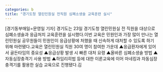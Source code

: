 ```yaml
---
categories: b
title: "경기도청 열린민원실 전직원 심폐소생술 교육훈련 실시"
---
```

[경기동부매일=문영일 기자] 경기도는 23일 경기도청 열린민원실 전 직원을 대상으로 심폐소생술과 응급처치 교육훈련을 실시했다.이번 교육은 민원인과 가장 많이 만나는 열린민원실 공무원들이 민원인이 응급상황에 처했을 때 신속하게 대처할 수 있도록 하기 위해 마련됐다.교육은 열린민원실 직원 30여 명이 참여한 가운데 ▲응급환자에게 있어서 골든타임의 중요성 ▲응급상황 발생 시 빠른 대처 요령 ▲올바른 심폐소생술 방법 ▲자동심장충격기 사용 방법 ▲하임리히법 등에 대한 이론교육에 이어 마네킹과 자동심장충격기를 활용한 실습 교육으로 진행됐다.김